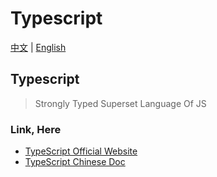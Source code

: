 # Typescript

[中文](./typescript.md) | [English](./typescript-en.md)


## Typescript 

> Strongly Typed Superset Language Of JS

### Link, Here

  - [TypeScript Official Website](https://www.typescriptlang.org/)
  - [TypeScript Chinese Doc](https://www.tslang.cn/)
